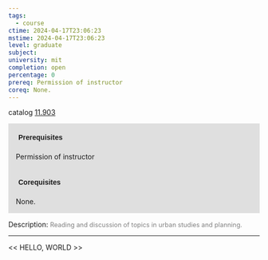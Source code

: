 ```yaml
---
tags:
  - course
ctime: 2024-04-17T23:06:23
mstime: 2024-04-17T23:06:23
level: graduate
subject: 
university: mit
completion: open
percentage: 0
prereq: Permission of instructor
coreq: None.
---
```


catalog [11.903](http://student.mit.edu/catalog/m11c.html#11.903)

<span style="display: block; padding: 15px; background-color: rgb(100, 100, 100, 0.2);"><font id="m_prereq623_0" style="display: block; font-family: Arial, sans-serif; font-weight: bold; padding: 5px">Prerequisites</font><br><span id="prereq623_0">Permission of instructor</span></span>
<span style="display: block; padding: 15px; background-color: rgb(100, 100, 100, 0.2);"><font id="m_coreq623_0" style="display: block; font-family: Arial, sans-serif; font-weight: bold; padding: 5px">Corequisites</font><br><span id="coreq623_0">None.</span></span>

<font style="">Description:</font>
<font style="color: grey; font-size: 0.8rem;">Reading and discussion of topics in urban studies and planning.</font>



---

<< HELLO, WORLD >>
